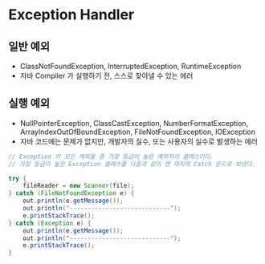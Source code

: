 # Exception Handler

## 일반 예외

- ClassNotFoundException, InterruptedException, RuntimeException
- 자바 Compiler 가 실행하기 전, 스스로 찾아낼 수 있는 에러

## 실행 예외

- NullPointerException, ClassCastException, NumberFormatException, ArrayIndexOutOfBoundException, FileNotFoundException, IOException
- 자바 코드에는 문제가 없지만, 개발자의 실수, 또는 사용자의 실수로 발생하는 에러

```java
// Exception 이 모든 예외들 중 가장 등급이 높은 예외처리 클래스이다. 
// 가장 등급이 높은 Exception 클래스를 다음과 같이 맨 마지막 Catch 문으로 보낸다.

try {
    fileReader = new Scanner(file);
} catch (FileNotFoundException e) {
    out.println(e.getMessage());
    out.println("----------------------------");
    e.printStackTrace();
} catch (Exception e) {
    out.println(e.getMessage());
    out.println("----------------------------");
    e.printStackTrace();
}
```
